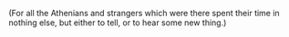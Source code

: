 (For all the Athenians and strangers which were there spent their time in nothing else, but either to tell, or to hear some new thing.)
